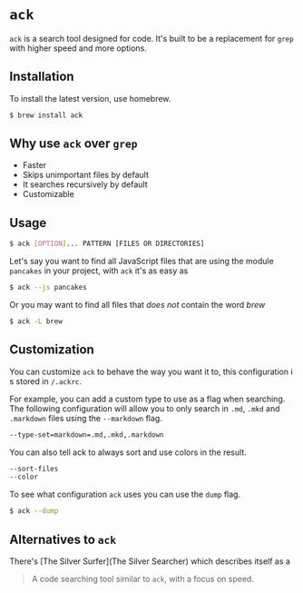 # `ack`

`ack` is a search tool designed for code. It's built to be a replacement for
`grep` with higher speed and more options.

## Installation

To install the latest version, use homebrew.

```bash
$ brew install ack
```

## Why use `ack` over `grep`

- Faster
- Skips unimportant files by default
- It searches recursively by default
- Customizable

## Usage

```bash
$ ack [OPTION]... PATTERN [FILES OR DIRECTORIES]
```

Let's say you want to find all JavaScript files that are using the module
`pancakes` in your project, with `ack` it's as easy as

```sh
$ ack --js pancakes
```

Or you may want to find all files that _does not_ contain the word _brew_

```bash
$ ack -L brew
```

## Customization

You can customize `ack` to behave the way you want it to, this configuration i
s stored in `/.ackrc`.

For example, you can add a custom type to use as a flag when searching. The
following configuration will allow you to only search in `.md`, `.mkd` and
`.markdown` files using the `--markdown` flag.

```bash
--type-set=markdown=.md,.mkd,.markdown
```

You can also tell ack to always sort and use colors in the result.

```bash
--sort-files
--color
```

To see what configuration `ack` uses you can use the `dump` flag.

```bash
$ ack --dump
```

## Alternatives to `ack`

There's [The Silver Surfer](The Silver Searcher) which describes itself as a
> A code searching tool similar to `ack`, with a focus on speed.
